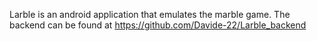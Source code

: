 Larble is an android application that emulates the marble game.
The backend can be found at https://github.com/Davide-22/Larble_backend
